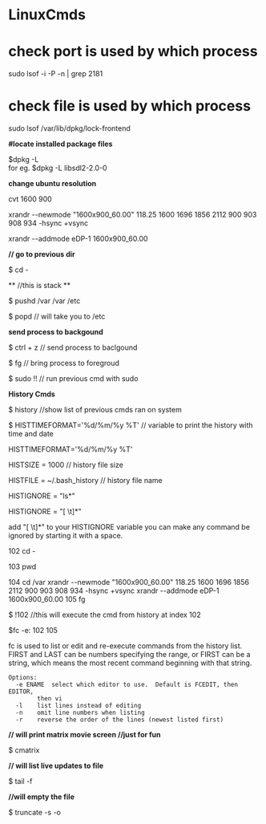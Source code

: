 # LinuxCmds

# check port is used by which process 
sudo lsof -i -P -n | grep 2181

# check file is used by which process
sudo lsof /var/lib/dpkg/lock-frontend

**#locate installed package files**

$dpkg -L <package-name>  
for eg.
$dpkg -L libsdl2-2.0-0

**change ubuntu resolution**
  
cvt 1600 900
  
xrandr --newmode "1600x900_60.00"  118.25  1600 1696 1856 2112  900 903 908 934 -hsync +vsync

xrandr --addmode eDP-1 1600x900_60.00

**// go to previous dir**
  
$ cd - 

**  //this is stack **
  
$ pushd /var
/var /etc   

$ popd  // will take you to /etc

**send process to backgound**
  
$ ctrl + z // send process to baclgound
  
$ fg // bring process to foregroud


$ sudo !!  // run previous cmd with sudo


**History Cmds**

$ history  //show list of previous cmds ran on system

$ HISTTIMEFORMAT='%d/%m/%y %T'  // variable to print the history with time and date

HISTTIMEFORMAT='%d/%m/%y %T' 
  
HISTSIZE = 1000                       // history file size
  
HISTFILE = ~/.bash_history            // history file name
  
HISTIGNORE = "ls*"
  
HISTIGNORE = "[ \t]*"
  
add "[ \t]*" to your HISTIGNORE variable you can make any command be ignored by starting it with a space.


102  cd -
  
103  pwd
  
104  cd /var
  xrandr --newmode "1600x900_60.00" 118.25 1600 1696 1856 2112 900 903 908 934 -hsync +vsync xrandr --addmode eDP-1 1600x900_60.00
105  fg

$ !102  //this will execute the cmd from history at index 102

$fc -e: 102 105

fc is used to list or edit and re-execute commands from the history list.
    FIRST and LAST can be numbers specifying the range, or FIRST can be a
    string, which means the most recent command beginning with that
    string.
    
    Options:
      -e ENAME	select which editor to use.  Default is FCEDIT, then EDITOR,
    		then vi
      -l 	list lines instead of editing
      -n	omit line numbers when listing
      -r	reverse the order of the lines (newest listed first)


**// will print matrix movie screen //just for fun**
  
$ cmatrix 


**// will list live updates to file**
  
$ tail -f <filename>    

**//will empty the file**
  
$ truncate -s -o <filename>    


